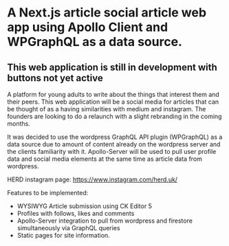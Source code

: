 # A Next.js article social article web app using Apollo Client and WPGraphQL as a data source.

## This web application is still in development with buttons not yet active
A platform for young adults to write about the things that interest them and their peers. This web application will be a social media for articles that can be thought of as a having similarities with medium and instagram.
The founders are looking to do a relaunch with a slight rebranding in the coming months.

It was decided to use the wordpress GraphQL API plugin (WPGraphQL) as a data source due to amount of content already on the wordpress server and the clients familiarity with it. Apollo-Server will be used to pull user profile data and social media elements at the same time as article data from wordpress.

HERD instagram page: https://www.instagram.com/herd.uk/

Features to be implemented:
* WYSIWYG Article submission using CK Editor 5
* Profiles with follows, likes and comments
* Apollo-Server integration to pull from wordpress and firestore simultaneously via GraphQL queries
* Static pages for site information.
